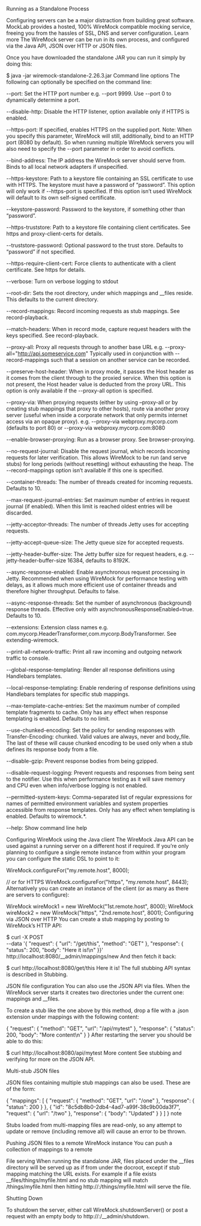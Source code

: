 Running as a Standalone Process

Configuring servers can be a major distraction from building great software. MockLab provides a hosted, 100% WireMock compatible mocking service, freeing you from the hassles of SSL, DNS and server configuration.
Learn more
The WireMock server can be run in its own process, and configured via the Java API, JSON over HTTP or JSON files.

Once you have downloaded the standalone JAR you can run it simply by doing this:

$ java -jar wiremock-standalone-2.26.3.jar
Command line options
The following can optionally be specified on the command line:

--port: Set the HTTP port number e.g. --port 9999. Use --port 0 to dynamically determine a port.

--disable-http: Disable the HTTP listener, option available only if HTTPS is enabled.

--https-port: If specified, enables HTTPS on the supplied port. Note: When you specify this parameter, WireMock will still, additionally, bind to an HTTP port (8080 by default). So when running multiple WireMock servers you will also need to specify the --port parameter in order to avoid conflicts.

--bind-address: The IP address the WireMock server should serve from. Binds to all local network adapters if unspecified.

--https-keystore: Path to a keystore file containing an SSL certificate to use with HTTPS. The keystore must have a password of “password”. This option will only work if --https-port is specified. If this option isn’t used WireMock will default to its own self-signed certificate.

--keystore-password: Password to the keystore, if something other than “password”.

--https-truststore: Path to a keystore file containing client certificates. See https and proxy-client-certs for details.

--truststore-password: Optional password to the trust store. Defaults to “password” if not specified.

--https-require-client-cert: Force clients to authenticate with a client certificate. See https for details.

--verbose: Turn on verbose logging to stdout

--root-dir: Sets the root directory, under which mappings and __files reside. This defaults to the current directory.

--record-mappings: Record incoming requests as stub mappings. See record-playback.

--match-headers: When in record mode, capture request headers with the keys specified. See record-playback.

--proxy-all: Proxy all requests through to another base URL e.g. --proxy-all="http://api.someservice.com" Typically used in conjunction with --record-mappings such that a session on another service can be recorded.

--preserve-host-header: When in proxy mode, it passes the Host header as it comes from the client through to the proxied service. When this option is not present, the Host header value is deducted from the proxy URL. This option is only available if the --proxy-all option is specified.

--proxy-via: When proxying requests (either by using –proxy-all or by creating stub mappings that proxy to other hosts), route via another proxy server (useful when inside a corporate network that only permits internet access via an opaque proxy). e.g. --proxy-via webproxy.mycorp.com (defaults to port 80) or --proxy-via webproxy.mycorp.com:8080

--enable-browser-proxying: Run as a browser proxy. See browser-proxying.

--no-request-journal: Disable the request journal, which records incoming requests for later verification. This allows WireMock to be run (and serve stubs) for long periods (without resetting) without exhausting the heap. The --record-mappings option isn’t available if this one is specified.

--container-threads: The number of threads created for incoming requests. Defaults to 10.

--max-request-journal-entries: Set maximum number of entries in request journal (if enabled). When this limit is reached oldest entries will be discarded.

--jetty-acceptor-threads: The number of threads Jetty uses for accepting requests.

--jetty-accept-queue-size: The Jetty queue size for accepted requests.

--jetty-header-buffer-size: The Jetty buffer size for request headers, e.g. --jetty-header-buffer-size 16384, defaults to 8192K.

--async-response-enabled: Enable asynchronous request processing in Jetty. Recommended when using WireMock for performance testing with delays, as it allows much more efficient use of container threads and therefore higher throughput. Defaults to false.

--async-response-threads: Set the number of asynchronous (background) response threads. Effective only with asynchronousResponseEnabled=true. Defaults to 10.

--extensions: Extension class names e.g. com.mycorp.HeaderTransformer,com.mycorp.BodyTransformer. See extending-wiremock.

--print-all-network-traffic: Print all raw incoming and outgoing network traffic to console.

--global-response-templating: Render all response definitions using Handlebars templates.

--local-response-templating: Enable rendering of response definitions using Handlebars templates for specific stub mappings.

--max-template-cache-entries: Set the maximum number of compiled template fragments to cache. Only has any effect when response templating is enabled. Defaults to no limit.

--use-chunked-encoding: Set the policy for sending responses with Transfer-Encoding: chunked. Valid values are always, never and body_file. The last of these will cause chunked encoding to be used only when a stub defines its response body from a file.

--disable-gzip: Prevent response bodies from being gzipped.

--disable-request-logging: Prevent requests and responses from being sent to the notifier. Use this when performance testing as it will save memory and CPU even when info/verbose logging is not enabled.

--permitted-system-keys: Comma-separated list of regular expressions for names of permitted environment variables and system properties accessible from response templates. Only has any effect when templating is enabled. Defaults to wiremock.*.

--help: Show command line help

Configuring WireMock using the Java client
The WireMock Java API can be used against a running server on a different host if required. If you’re only planning to configure a single remote instance from within your program you can configure the static DSL to point to it:

WireMock.configureFor("my.remote.host", 8000);

// or for HTTPS
WireMock.configureFor("https", "my.remote.host", 8443);
Alternatively you can create an instance of the client (or as many as there are servers to configure):

WireMock wireMock1 = new WireMock("1st.remote.host", 8000);
WireMock wireMock2 = new WireMock("https", "2nd.remote.host", 8001);
Configuring via JSON over HTTP
You can create a stub mapping by posting to WireMock’s HTTP API:

$ curl -X POST \
--data '{ "request": { "url": "/get/this", "method": "GET" }, "response": { "status": 200, "body": "Here it is!\n" }}' \
http://localhost:8080/__admin/mappings/new
And then fetch it back:

$ curl http://localhost:8080/get/this
Here it is!
The full stubbing API syntax is described in Stubbing.

JSON file configuration
You can also use the JSON API via files. When the WireMock server starts it creates two directories under the current one: mappings and __files.

To create a stub like the one above by this method, drop a file with a .json extension under mappings with the following content:

{
    "request": {
        "method": "GET",
        "url": "/api/mytest"
    },
    "response": {
        "status": 200,
        "body": "More content\n"
    }
}
After restarting the server you should be able to do this:

$ curl http://localhost:8080/api/mytest
More content
See stubbing and verifying for more on the JSON API.

Multi-stub JSON files

JSON files containing multiple stub mappings can also be used. These are of the form:

{
  "mappings": [
    {
      "request": {
        "method": "GET",
        "url": "/one"
      },
      "response": {
        "status": 200
      }
    },
    {
      "id": "8c5db8b0-2db4-4ad7-a99f-38c9b00da3f7",
      "request": {
        "url": "/two"
      },
      "response": {
        "body": "Updated"
      }
    }
  ]
}
note

Stubs loaded from multi-mapping files are read-only, so any attempt to update or remove (including remove all) will cause an error to be thrown.

Pushing JSON files to a remote WireMock instance
You can push a collection of mappings to a remote

File serving
When running the standalone JAR, files placed under the __files directory will be served up as if from under the docroot, except if stub mapping matching the URL exists. For example if a file exists __files/things/myfile.html and no stub mapping will match /things/myfile.html then hitting http://<host>:<port>/things/myfile.html will serve the file.

Shutting Down

To shutdown the server, either call WireMock.shutdownServer() or post a request with an empty body to http://<host>:<port>/__admin/shutdown.